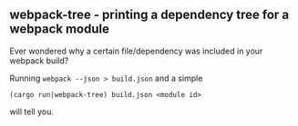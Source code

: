 ## webpack-tree - printing a dependency tree for a webpack module

Ever wondered why a certain file/dependency was included in your webpack build?

Running `webpack --json > build.json` and a simple

```
(cargo run|webpack-tree) build.json <module id>
```

will tell you.

